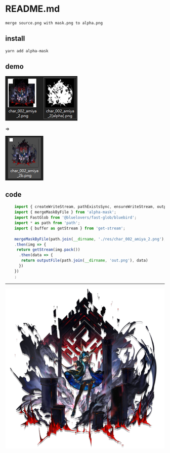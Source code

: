 # README.md

    merge source.png with mask.png to alpha.png

## install

```
yarn add alpha-mask
```

## demo

![image_1](test/docs/image_1.png)

=>

![image](test/docs/image.png)

## code

```ts
    import { createWriteStream, pathExistsSync, ensureWriteStream, outputFile } from 'fs-iconv';
    import { mergeMaskByFile } from 'alpha-mask';
    import FastGlob from '@bluelovers/fast-glob/bluebird';
    import * as path from 'path';
    import { buffer as getStream } from 'get-stream';

    mergeMaskByFile(path.join(__dirname, './res/char_002_amiya_2.png'), path.join(__dirname, './res/char_002_amiya_2[alpha].png'))
    .then(img => {
     return getStream(img.pack())
      .then(data => {
       return outputFile(path.join(__dirname, 'out.png'), data)
      })
    })
    ;
```

---

![out.png](test/out.png)


